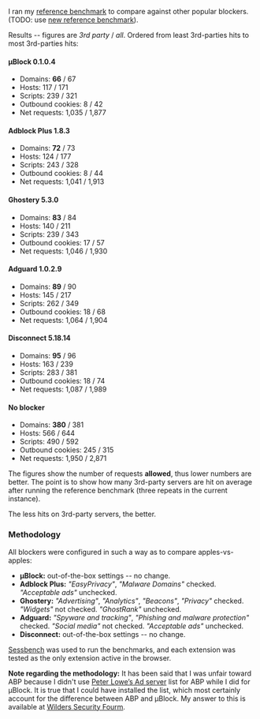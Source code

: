 I ran my [reference benchmark](https://github.com/gorhill/httpswitchboard/wiki/Comparative-benchmarks-against-widely-used-blockers:-Top-15-Most-Popular-News-Websites) 
to compare against other popular blockers. (TODO: use [new reference benchmark](/gorhill/uBlock/wiki/Reference-benchmark)).

Results -- figures are *3rd party* / *all*. Ordered from least 3rd-parties hits to most 3rd-parties hits:

#### µBlock 0.1.0.4

* Domains: **66** / 67
* Hosts: 117 / 171
* Scripts: 239 / 321
* Outbound cookies: 8 / 42
* Net requests: 1,035 / 1,877

#### Adblock Plus 1.8.3

* Domains: **72** / 73
* Hosts: 124 / 177
* Scripts: 243 / 328
* Outbound cookies: 8 / 44
* Net requests: 1,041 / 1,913

#### Ghostery 5.3.0

* Domains: **83** / 84
* Hosts: 140 / 211
* Scripts: 239 / 343
* Outbound cookies: 17 / 57
* Net requests: 1,046 / 1,930

#### Adguard 1.0.2.9

* Domains: **89** / 90
* Hosts: 145 / 217
* Scripts: 262 / 349
* Outbound cookies: 18 / 68
* Net requests: 1,064 / 1,904

#### Disconnect 5.18.14

* Domains: **95** / 96
* Hosts: 163 / 239
* Scripts: 283 / 381
* Outbound cookies: 18 / 74
* Net requests: 1,087 / 1,989

#### No blocker

* Domains: **380** / 381
* Hosts: 566 / 644
* Scripts: 490 / 592
* Outbound cookies: 245 / 315
* Net requests: 1,950 / 2,871

The figures show the number of requests **allowed**, thus lower numbers are better. 
The point is to show how many 3rd-party servers are hit on average after running 
the reference benchmark (three repeats in the current instance).

The less hits on 3rd-party servers, the better.

### Methodology

All blockers were configured in such a way as to compare apples-vs-apples:

- **µBlock:** out-of-the-box settings -- no change.
- **Adblock Plus:** _"EasyPrivacy"_, _"Malware Domains"_ checked. _"Acceptable ads"_ unchecked.
- **Ghostery:** _"Advertising"_, _"Analytics"_, _"Beacons"_, _"Privacy"_ checked. _"Widgets"_ not checked. _"GhostRank"_ unchecked. 
- **Adguard:** _"Spyware and tracking"_, _"Phishing and malware protection"_ checked. _"Social media"_ not checked. _"Acceptable ads"_ unchecked.
- **Disconnect:** out-of-the-box settings -- no change.

[Sessbench](https://github.com/gorhill/sessbench) was used to run the benchmarks, 
and each extension was tested as the only extension active in the browser.

**Note regarding the methodology:** It has been said that I was unfair toward ABP because I didn't
use [Peter Lowe’s Ad server](http://pgl.yoyo.org/) list for ABP while I did for µBlock. It is
true that I could have installed the list, which most certainly account for the difference
between ABP and µBlock. My answer to this is available at [Wilders Security Fourm](http://www.wilderssecurity.com/threads/%C2%B5block-a-lean-and-fast-blocker.365273/page-3#post-2386023).